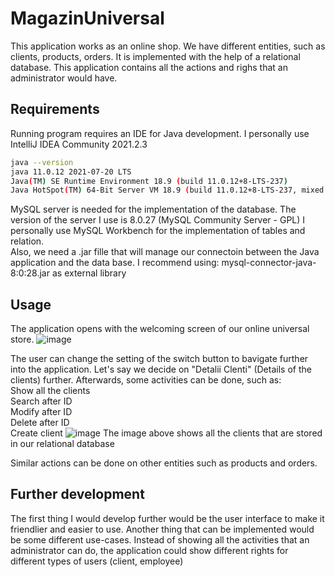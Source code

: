 # MagazinUniversal

This application works as an online shop. We have different entities, such as clients, products, orders. It is implemented with the help of a relational database. This application contains all the actions and righs that an administrator would have.

## Requirements

Running program requires an IDE for Java development.
I personally use IntelliJ IDEA Community 2021.2.3

```bash
java --version
java 11.0.12 2021-07-20 LTS
Java(TM) SE Runtime Environment 18.9 (build 11.0.12+8-LTS-237)
Java HotSpot(TM) 64-Bit Server VM 18.9 (build 11.0.12+8-LTS-237, mixed mode)
```

MySQL server is needed for the implementation of the database.
The version of the server I use is 8.0.27 (MySQL Community Server - GPL)
I personally use MySQL Workbench for the implementation of tables and relation.  
Also, we need a .jar fille that will manage our connectoin between the Java application and the data base.
I recommend using: mysql-connector-java-8:0:28.jar 
as external library

## Usage

The application opens with the welcoming screen of our online universal store. 
![image](https://user-images.githubusercontent.com/69772634/205094128-052a6501-5b5b-4eed-9e04-7f4a651828d2.png)

The user can change the setting of the switch button to bavigate further into the application. Let's say we decide on "Detalii Clenti" (Details of the clients) further. Afterwards, some activities can be done, such as:  
  Show all the clients  
  Search after ID  
  Modify after ID  
  Delete after ID  
  Create client
  ![image](https://user-images.githubusercontent.com/69772634/205094514-f28d0c74-cf2b-4ed1-b121-7d85036ab237.png)
The image above shows all the clients that are stored in our relational database  

Similar actions can be done on other entities such as products and orders.

## Further development
The first thing I would develop further would be the user interface to make it friendlier and easier to use. Another thing that can be implemented would be some different use-cases. Instead of showing all the activities that an administrator can do, the application could show different rights for different types of users (client, employee)
